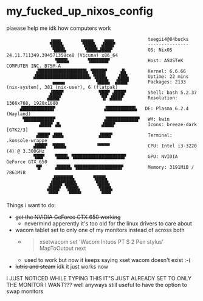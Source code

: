 # my_fucked_up_nixos_config
plaease help me idk how computers work

                    ▗▄▄▄       ▗▄▄▄▄    ▄▄▄▖            teegii4@84bucks 
                    ▜███▙       ▜███▙  ▟███▛            --------------- 
                     ▜███▙       ▜███▙▟███▛             OS: NixOS 24.11.711349.394571358ce8 (Vicuna) x86_64 
                      ▜███▙       ▜██████▛              Host: ASUSTeK COMPUTER INC. B75M-A 
               ▟█████████████████▙ ▜████▛     ▟▙        Kernel: 6.6.66 
              ▟███████████████████▙ ▜███▙    ▟██▙       Uptime: 22 mins 
                     ▄▄▄▄▖           ▜███▙  ▟███▛       Packages: 2133 (nix-system), 381 (nix-user), 6 (flatpak) 
                    ▟███▛             ▜██▛ ▟███▛        Shell: bash 5.2.37 
                   ▟███▛               ▜▛ ▟███▛         Resolution: 1366x768, 1920x1080 
         ▟███████████▛                  ▟██████████▙   DE: Plasma 6.2.4 (Wayland) 
          ▜██████████▛                  ▟███████████▛   WM: kwin 
                ▟███▛ ▟▙               ▟███▛            Icons: breeze-dark [GTK2/3] 
               ▟███▛ ▟██▙             ▟███▛             Terminal: .konsole-wrappe 
              ▟███▛  ▜███▙           ▝▀▀▀▀              CPU: Intel i3-3220 (4) @ 3.300GHz 
              ▜██▛    ▜███▙ ▜██████████████████▛        GPU: NVIDIA GeForce GTX 650 
               ▜▛     ▟████▙ ▜████████████████▛         Memory: 3191MiB / 7861MiB 
                     ▟██████▙       ▜███▙
                    ▟███▛▜███▙       ▜███▙                                      
                   ▟███▛  ▜███▙       ▜███▙                                     
                   ▝▀▀▀    ▀▀▀▀▘       ▀▀▀▘

Things i want to do:
  - ~~get the NVIDIA GeForce GTX 650 working~~
    - nevermind apperently it's too old for the linux drivers to care about
  - wacom tablet set to only one of my monitors instead of across both
    -   > xsetwacom set 'Wacom Intuos PT S 2 Pen stylus' MapToOutput next
      - used to work but now it keeps saying xset wacom doesn't exist :-(
  - ~~lutris and steam~~ idk it just works now

I JUST NOTICED WHILE TYPING THIS IT"S JUST ALREADY SET TO ONLY THE MONITOR I WANT???
well anyways still useful to have the option to swap monitors
